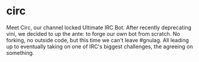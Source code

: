 # circ

Meet Circ, our channel locked Ultimate IRC Bot. After recently deprecating vini,  we decided to up the ante: to forge our own bot from scratch. No forking, no outside code, but this time we can't leave #gnulag. All leading up to eventually taking on one of IRC's biggest challenges, the agreeing on something.

